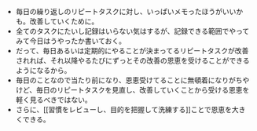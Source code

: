 - 毎日の繰り返しのリピートタスクに対し、いっぱいメモったほうがいいかも。改善していくために。
- 全てのタスクにたいし記録はいらない気はするが、記録できる範囲でやってみて今日はうやったか書いておく。
- だって、毎日あるいは定期的にやることが決まってるリピートタスクが改善されれば、それ以降やるたびにずっとその改善の恩恵を受けることができるようになるから。
- 毎日のことなので当たり前になり、恩恵受けてることに無頓着になりがちやけど、毎日のリピートタスクを見直し、改善していくことから受ける恩恵を軽く見るべきではない。
- さらに、[[習慣をレビューし、目的を把握して洗練する]]ことで恩恵を大きくできる。